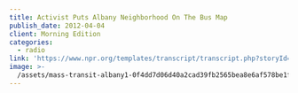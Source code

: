 ```yaml
---
title: Activist Puts Albany Neighborhood On The Bus Map
publish_date: 2012-04-04
client: Morning Edition
categories:
  - radio
link: 'https://www.npr.org/templates/transcript/transcript.php?storyId=149715433'
image: >-
  /assets/mass-transit-albany1-0f4dd7d06d40a2cad39fb2565bea8e6af578be1f-s1400-c85.jpg
---
```


